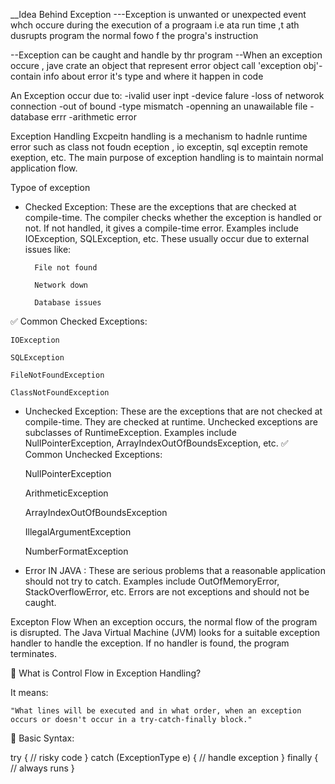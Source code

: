 __Idea Behind Exception
---Exception is unwanted or unexpected event whch occure during the execution of a prograam i.e ata run time ,t ath dusrupts program the normal fowo f the progra's instruction 

--Exception can be caught and handle by thr program 
--When an exception occure , jave crate an object that represent error object call 'exception obj'-contain info about error it's type and where it happen in code

An Exception occur due to:
-ivalid user inpt 
-device falure
-loss of networok connection
-out of bound
-type mismatch
-openning an unawailable file
-database errr
-arithmetic error

Exception Handling
Excpeitn handling is a mechanism to hadnle runtime error such as class not foudn eception , io exceptin, sql exceptin remote exeption, etc. The main purpose of exception handling is to maintain normal application flow.


Typoe of exception
- Checked Exception: These are the exceptions that are checked at compile-time. The compiler checks whether the exception is handled or not. If not handled, it gives a compile-time error. Examples include IOException, SQLException, etc.
    These usually occur due to external issues like:

        File not found

        Network down

        Database issues

✅ Common Checked Exceptions:

    IOException

    SQLException

    FileNotFoundException

    ClassNotFoundException


- Unchecked Exception: These are the exceptions that are not checked at compile-time. They are checked at runtime. Unchecked exceptions are subclasses of RuntimeException. Examples include NullPointerException, ArrayIndexOutOfBoundsException, etc.
✅ Common Unchecked Exceptions:

    NullPointerException

    ArithmeticException

    ArrayIndexOutOfBoundsException

    IllegalArgumentException

    NumberFormatException



- Error IN JAVA 
: These are serious problems that a reasonable application should not try to catch. Examples include OutOfMemoryError, StackOverflowError, etc. Errors are not exceptions and should not be caught.

Excepton Flow 
When an exception occurs, the normal flow of the program is disrupted. The Java Virtual Machine (JVM) looks for a suitable exception handler to handle the exception. If no handler is found, the program terminates.


🚦 What is Control Flow in Exception Handling?

It means:

    "What lines will be executed and in what order, when an exception occurs or doesn't occur in a try-catch-finally block."

🔰 Basic Syntax:

try {
    // risky code
} catch (ExceptionType e) {
    // handle exception
} finally {
    // always runs
}
